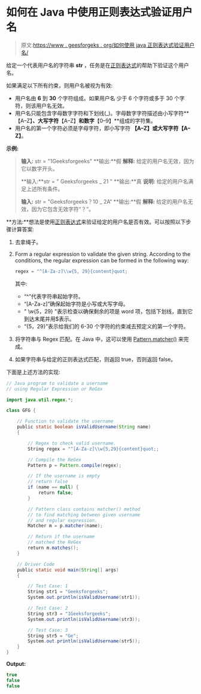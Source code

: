 # 如何在 Java 中使用正则表达式验证用户名

> 原文:[https://www . geesforgeks . org/如何使用 java 正则表达式验证用户名/](https://www.geeksforgeeks.org/how-to-validate-a-username-using-regular-expressions-in-java/)

给定一个代表用户名的字符串 **str** ，任务是在[正则表达式](https://www.geeksforgeeks.org/write-regular-expressions/)的帮助下验证这个用户名。

如果满足以下所有约束，则用户名被视为有效:

*   用户名由 **6** 到 **30** 个字符组成。如果用户名
    少于 6 个字符或多于 30 个字符，则该用户名无效。
*   用户名只能包含字母数字字符和下划线(_)。字母数字字符描述由小写字符**【A–Z】**、大写字符**【A–Z】**和数字**【0–9】**组成的字符集。
*   用户名的第一个字符必须是字母字符，即小写字符 **【A–Z】**或大写字符**【A–Z】**。

**示例:**

> **输入:** str = "1Geeksforgeeks"
> **输出:**假
> **解释:**
> 给定的用户名无效，因为它以数字开头。
> 
> **输入:**str = " Geeksforgeeks _ 21 "
> **输出:**真
> **说明:**
> 给定的用户名满足上述所有条件。
> 
> **输入:** str = "Geeksforgeeks？10 _ 2A“
> **输出:**假
> **解释:**
> 给定的用户名无效，因为它包含无效字符“？”。

**方法:**想法是使用[正则表达式](https://www.geeksforgeeks.org/regular-expressions-in-java/)来验证给定的用户名是否有效。可以按照以下步骤计算答案:

1.  去拿绳子。
2.  Form a regular expression to validate the given string. According to the conditions, the regular expression can be formed in the following way:

    ```java
    regex = "^[A-Za-z]\\w{5, 29}{content}quot;

    ```

    其中:

    *   “^”代表字符串起始字符。
    *   “[A-Za-z]”确保起始字符是小写或大写字母。
    *   " \\w{5，29} "表示检查以确保剩余的项是 word 项，包括下划线，直到它到达末尾并用$表示。
    *   “{5，29}”表示给我们的 6-30 个字符的约束减去预定义的第一个字符。
3.  将字符串与 Regex 匹配。在 Java 中，这可以使用 [Pattern.matcher()](https://www.geeksforgeeks.org/pattern-matchercharsequence-method-in-java-with-examples/) 来完成。
4.  如果字符串与给定的正则表达式匹配，则返回 true，否则返回 false。

下面是上述方法的实现:

```java
// Java program to validate a username
// using Regular Expression or ReGex

import java.util.regex.*;

class GFG {

    // Function to validate the username
    public static boolean isValidUsername(String name)
    {

        // Regex to check valid username.
        String regex = "^[A-Za-z]\\w{5,29}{content}quot;;

        // Compile the ReGex
        Pattern p = Pattern.compile(regex);

        // If the username is empty
        // return false
        if (name == null) {
            return false;
        }

        // Pattern class contains matcher() method
        // to find matching between given username
        // and regular expression.
        Matcher m = p.matcher(name);

        // Return if the username
        // matched the ReGex
        return m.matches();
    }

    // Driver Code
    public static void main(String[] args)
    {

        // Test Case: 1
        String str1 = "Geeksforgeeks";
        System.out.println(isValidUsername(str1));

        // Test Case: 2
        String str3 = "1Geeksforgeeks";
        System.out.println(isValidUsername(str3));

        // Test Case: 3
        String str5 = "Ge";
        System.out.println(isValidUsername(str5));
    }
}
```

**Output:**

```java
true
false
false

```